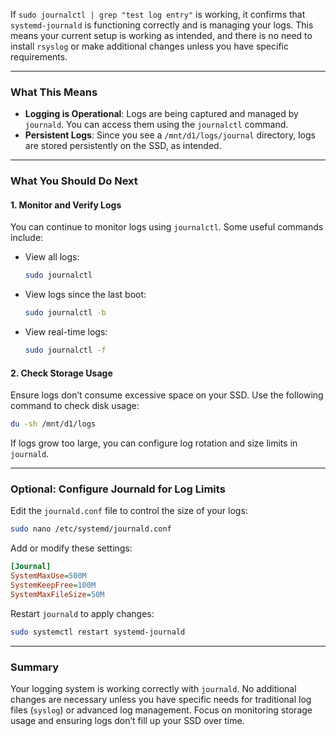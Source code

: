 If `sudo journalctl | grep "test log entry"` is working, it confirms that `systemd-journald` is functioning correctly and is managing your logs. This means your current setup is working as intended, and there is no need to install `rsyslog` or make additional changes unless you have specific requirements.

---

### **What This Means**
- **Logging is Operational**: Logs are being captured and managed by `journald`. You can access them using the `journalctl` command.
- **Persistent Logs**: Since you see a `/mnt/d1/logs/journal` directory, logs are stored persistently on the SSD, as intended.

---

### **What You Should Do Next**

#### **1. Monitor and Verify Logs**
You can continue to monitor logs using `journalctl`. Some useful commands include:
- View all logs:
  ```bash
  sudo journalctl
  ```
- View logs since the last boot:
  ```bash
  sudo journalctl -b
  ```
- View real-time logs:
  ```bash
  sudo journalctl -f
  ```

#### **2. Check Storage Usage**
Ensure logs don’t consume excessive space on your SSD. Use the following command to check disk usage:
```bash
du -sh /mnt/d1/logs
```

If logs grow too large, you can configure log rotation and size limits in `journald`.

---

### **Optional: Configure Journald for Log Limits**
Edit the `journald.conf` file to control the size of your logs:
```bash
sudo nano /etc/systemd/journald.conf
```

Add or modify these settings:
```ini
[Journal]
SystemMaxUse=500M
SystemKeepFree=100M
SystemMaxFileSize=50M
```

Restart `journald` to apply changes:
```bash
sudo systemctl restart systemd-journald
```

---

### **Summary**
Your logging system is working correctly with `journald`. No additional changes are necessary unless you have specific needs for traditional log files (`syslog`) or advanced log management. Focus on monitoring storage usage and ensuring logs don’t fill up your SSD over time.